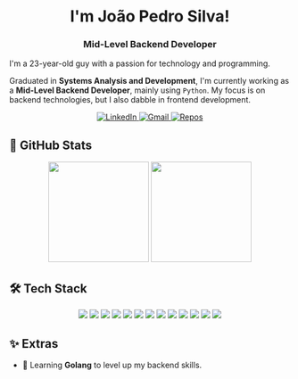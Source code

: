 <h1 align="center">I'm João Pedro Silva!</h1>
<h3 align="center">Mid-Level Backend Developer</h3>

I'm a 23-year-old guy with a passion for technology and programming.

Graduated in **Systems Analysis and Development**, I'm currently working as a **Mid-Level Backend Developer**, mainly using `Python`. My focus is on backend technologies, but I also dabble in frontend development.
<br />
<p align="center">
  <a href="https://www.linkedin.com/in/jo%C3%A3o-pedro-silva-aa5810374/" target="_blank">
    <img alt="LinkedIn" src="https://img.shields.io/badge/-LinkedIn-0A66C2?style=for-the-badge&logo=linkedin&logoColor=white" />
  </a>
  <a href="mailto:pdrojoao.slv@gmail.com">
    <img alt="Gmail" src="https://img.shields.io/badge/-Gmail-D14836?style=for-the-badge&logo=gmail&logoColor=white" />
  </a>
  <a href="https://github.com/joaopdroslv?tab=repositories">
    <img alt="Repos" src="https://img.shields.io/badge/-Repositórios-181717?style=for-the-badge&logo=github&logoColor=white" />
  </a>
</p>

## 🚀 **GitHub Stats**

<p align="center">
  <img height="180em" src="https://github-readme-stats.vercel.app/api?username=joaopdroslv&show_icons=true&theme=github_dark" />
  <img height="180em" src="https://github-readme-stats.vercel.app/api/top-langs/?username=joaopdroslv&layout=compact&theme=github_dark" />
</p>

## 🛠️ **Tech Stack**

<p align="center">
  <img src="https://img.shields.io/badge/C%23-68217A?style=for-the-badge&logo=c-sharp&logoColor=white" />
  <img src="https://img.shields.io/badge/Python-306998?style=for-the-badge&logo=python&logoColor=white" />
  <img src="https://img.shields.io/badge/PHP-777BB4?style=for-the-badge&logo=php&logoColor=white" />
  <img src="https://img.shields.io/badge/Laravel-FF2D20?style=for-the-badge&logo=laravel&logoColor=white" />
  <img src="https://img.shields.io/badge/HTML5-E34F26?style=for-the-badge&logo=html5&logoColor=white" />
  <img src="https://img.shields.io/badge/CSS3-264DE4?style=for-the-badge&logo=css3&logoColor=white" />
  <img src="https://img.shields.io/badge/JavaScript-F7DF1E?style=for-the-badge&logo=javascript&logoColor=black" />
  <img src="https://img.shields.io/badge/MySQL-4479A1?style=for-the-badge&logo=mysql&logoColor=white" />
  <img src="https://img.shields.io/badge/MongoDB-4EA94B?style=for-the-badge&logo=mongodb&logoColor=white" />
  <img src="https://img.shields.io/badge/Kafka-231F20?style=for-the-badge&logo=apachekafka&logoColor=white" />
  <img src="https://img.shields.io/badge/Airflow-017CEE?style=for-the-badge&logo=apacheairflow&logoColor=white" />
  <img src="https://img.shields.io/badge/Git-F05032?style=for-the-badge&logo=git&logoColor=white" />
  <img src="https://img.shields.io/badge/Docker-2496ED?style=for-the-badge&logo=docker&logoColor=white" />
</p>

## ✨ **Extras**

- 🌱 Learning **Golang** to level up my backend skills.
